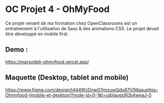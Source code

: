 # OC Projet 4 - OhMyFood

Ce projet venant de ma formation chez OpenClassrooms est un entraînement à l'utilisation de Sass & des animations CSS.
Le projet devait être développé en mobile first.

## Demo :

https://marsodeb-ohmyfood.vercel.app/

## Maquette (Desktop, tablet and mobile)

https://www.figma.com/design/t4449fzDnwGYmzuwQdu87V/Maquettes-Ohmyfood-(mobile-et-desktop)?node-id=0-1&t=ujblqugs9Ob4weaJ-0


